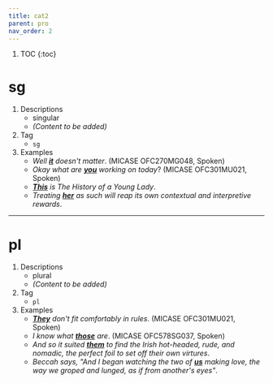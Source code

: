 ```yaml
---
title: cat2
parent: pro
nav_order: 2
---
```

1. TOC
{:toc}

# sg

1. Descriptions
    - singular
    - *(Content to be added)*
2. Tag
    - `sg`
3. Examples
    - *Well <ins>**it**</ins> doesn't matter*. (MICASE OFC270MG048, Spoken)
    - *Okay what are <ins>**you**</ins> working on today*? (MICASE OFC301MU021, Spoken)
    - *<ins>**This**</ins> is The History of a Young Lady*.
    - *Treating <ins>**her**</ins> as such will reap its own contextual and interpretive rewards*.

---

# pl

1. Descriptions
    - plural
    - *(Content to be added)*
2. Tag
    - `pl`
3. Examples
    - *<ins>**They**</ins> don't fit comfortably in rules*. (MICASE OFC301MU021, Spoken)
    - *I know what <ins>**those**</ins> are*. (MICASE OFC578SG037, Spoken)
    - *And so it suited <ins>**them**</ins> to find the Irish hot-headed, rude, and nomadic, the perfect foil to set off their own virtures*.
    - *Beccah says, "And I began watching the two of <ins>**us**</ins> making love, the way we groped and lunged, as if from another's eyes"*.